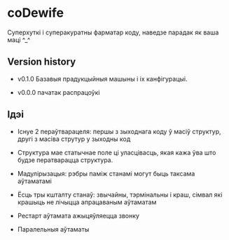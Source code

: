 # coDewife
Суперхуткі і суперакуратны фарматар коду, наведзе парадак як ваша маці ^_^

## Version history

* v0.1.0 Базавыя прадукцыйныя машыны і іх канфігурацыі.

* v0.0.0 пачатак распрацоўкі

## Ідэі

* Існуе 2 пераўтварацеля: першы з зыходнага коду ў масіў структур, другі з масіва струтур у зыходны код

* Структура мае статычнае поле ці уласцівасць, якая кажа ўва што будзе ператварацца структура.

* Мадулірызацыя: рэбры паміж станамі могут быць таксама аўтаматамі

* Ёсць тры кшталту станаў: звычайны, тэрмінальны і краш, сімвал які крашыць не лічыцца апрацаваным аўтаматам

* Рестарт аўтамата ажыцяўляецца звонку

* Паралельныя аўтаматы
